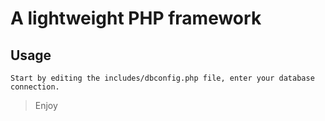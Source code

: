 # A lightweight PHP framework

## Usage

``
Start by editing the includes/dbconfig.php file, enter your database connection.
``

> Enjoy
